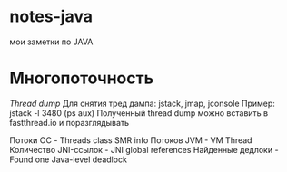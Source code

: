 # notes-java
мои заметки по JAVA

# Многопоточность

*Thread dump*
Для снятия тред дампа: jstack, jmap, jconsole
Пример: jstack -l 3480 (ps aux)
Полученный thread dump можно вставить в fastthread.io и поразглядывать

Потоки ОС - Threads class SMR info
Потоков JVM - VM Thread
Количество JNI-ссылок - JNI global references
Найденные дедлоки - Found one Java-level deadlock
